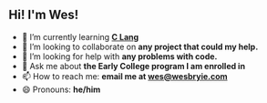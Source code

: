 ## Hi! I'm Wes!

- 🌱 I’m currently learning **[C Lang](https://github.com/wesleybryie/LearnC)**
- 👯 I’m looking to collaborate on **any project that could my help.**
- 🤔 I’m looking for help with **any problems with code.**
- 💬 Ask me about **the Early College program I am enrolled in**
- 📫 How to reach me: **email me at [wes@wesbryie.com](mailto:wes@wesbryie.com)**
- 😄 Pronouns: **he/him**
